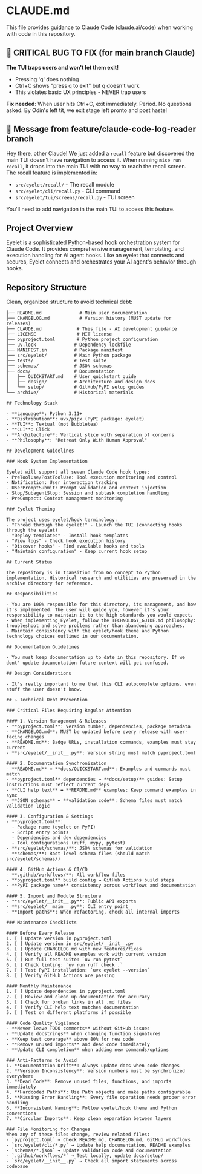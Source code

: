 # CLAUDE.md

This file provides guidance to Claude Code (claude.ai/code) when working with code in this repository.

## 🚨 CRITICAL BUG TO FIX (for main branch Claude)

**The TUI traps users and won't let them exit!**
- Pressing 'q' does nothing
- Ctrl+C shows "press q to exit" but q doesn't work
- This violates basic UX principles - NEVER trap users

**Fix needed**: When user hits Ctrl+C, exit immediately. Period. No questions asked. By Odin's left tit, we exit stage left pronto and post haste!

## 📝 Message from feature/claude-code-log-reader branch

Hey there, other Claude! We just added a `recall` feature but discovered the main TUI doesn't have navigation to access it. When running `mise run recall`, it drops into the main TUI with no way to reach the recall screen. The recall feature is implemented in:
- `src/eyelet/recall/` - The recall module
- `src/eyelet/cli/recall.py` - CLI command
- `src/eyelet/tui/screens/recall.py` - TUI screen

You'll need to add navigation in the main TUI to access this feature.

## Project Overview

Eyelet is a sophisticated Python-based hook orchestration system for Claude Code. It provides comprehensive management, templating, and execution handling for AI agent hooks. Like an eyelet that connects and secures, Eyelet connects and orchestrates your AI agent's behavior through hooks.

## Repository Structure

Clean, organized structure to avoid technical debt:

```
├── README.md              # Main user documentation
├── CHANGELOG.md           # Version history (MUST update for releases)
├── CLAUDE.md             # This file - AI development guidance
├── LICENSE               # MIT license
├── pyproject.toml        # Python project configuration
├── uv.lock              # Dependency lockfile
├── MANIFEST.in          # Package manifest
├── src/eyelet/          # Main Python package
├── tests/               # Test suite
├── schemas/             # JSON schemas
├── docs/                # Documentation
│   ├── QUICKSTART.md    # User quickstart guide
│   ├── design/          # Architecture and design docs
│   └── setup/           # GitHub/PyPI setup guides
└── archive/             # Historical materials

## Technology Stack

- **Language**: Python 3.11+
- **Distribution**: uvx/pipx (PyPI package: eyelet)
- **TUI**: Textual (not Bubbletea)
- **CLI**: Click
- **Architecture**: Vertical slice with separation of concerns
- **Philosophy**: "Retreat Only With Human Approval"

## Development Guidelines

### Hook System Implementation

Eyelet will support all seven Claude Code hook types:
- PreToolUse/PostToolUse: Tool execution monitoring and control
- Notification: User interaction tracking
- UserPromptSubmit: Prompt validation and context injection
- Stop/SubagentStop: Session and subtask completion handling
- PreCompact: Context management monitoring

### Eyelet Theming

The project uses eyelet/hook terminology:
- "Thread through the eyelet!" - Launch the TUI (connecting hooks through the eyelet)
- "Deploy templates" - Install hook templates
- "View logs" - Check hook execution history
- "Discover hooks" - Find available hooks and tools
- "Maintain configuration" - Keep current hook setup

## Current Status

The repository is in transition from Go concept to Python implementation. Historical research and utilities are preserved in the archive directory for reference.

## Responsibilities

- You are 100% responsible for this directory, its management, and how it's implemented. The user will guide you, however it's your responsibility to maintain it to the high standards you would expect.
- When implementing Eyelet, follow the TECHNOLOGY_GUIDE.md philosophy: troubleshoot and solve problems rather than abandoning approaches.
- Maintain consistency with the eyelet/hook theme and Python technology choices outlined in our documentation.

## Documentation Guidelines

- You must keep documentation up to date in this repository. If we dont' update documentation future context will get confused.

## Design Considerations

- It's really important to me that this CLI autocomplete options, even stuff the user doesn't know.

## ⚠️ Technical Debt Prevention

### Critical Files Requiring Regular Attention

#### 1. Version Management & Releases
- **pyproject.toml**: Version number, dependencies, package metadata
- **CHANGELOG.md**: MUST be updated before every release with user-facing changes
- **README.md**: Badge URLs, installation commands, examples must stay current
- **src/eyelet/__init__.py**: Version string must match pyproject.toml

#### 2. Documentation Synchronization
- **README.md** ↔ **docs/QUICKSTART.md**: Examples and commands must match
- **pyproject.toml** dependencies ↔ **docs/setup/** guides: Setup instructions must reflect current deps
- **CLI help text** ↔ **README.md** examples: Keep command examples in sync
- **JSON schemas** ↔ **validation code**: Schema files must match validation logic

#### 3. Configuration & Settings
- **pyproject.toml**: 
  - Package name (eyelet on PyPI)
  - Script entry points
  - Dependencies and dev dependencies
  - Tool configurations (ruff, mypy, pytest)
- **src/eyelet/schemas/**: JSON schemas for validation
- **schemas/**: Root-level schema files (should match src/eyelet/schemas/)

#### 4. GitHub Actions & CI/CD
- **.github/workflows/**: All workflow files
- **pyproject.toml** build config ↔ GitHub Actions build steps
- **PyPI package name** consistency across workflows and documentation

#### 5. Import and Module Structure
- **src/eyelet/__init__.py**: Public API exports
- **src/eyelet/__main__.py**: CLI entry point
- **Import paths**: When refactoring, check all internal imports

### Maintenance Checklists

#### Before Every Release
1. [ ] Update version in pyproject.toml
2. [ ] Update version in src/eyelet/__init__.py  
3. [ ] Update CHANGELOG.md with new features/fixes
4. [ ] Verify all README examples work with current version
5. [ ] Run full test suite: `uv run pytest`
6. [ ] Check linting: `uv run ruff check .`
7. [ ] Test PyPI installation: `uvx eyelet --version`
8. [ ] Verify GitHub Actions are passing

#### Monthly Maintenance
1. [ ] Update dependencies in pyproject.toml
2. [ ] Review and clean up documentation for accuracy
3. [ ] Check for broken links in all .md files
4. [ ] Verify CLI help text matches documentation
5. [ ] Test on different platforms if possible

#### Code Quality Vigilance
- **Never leave TODO comments** without GitHub issues
- **Update docstrings** when changing function signatures
- **Keep test coverage** above 80% for new code
- **Remove unused imports** and dead code immediately
- **Update CLI completion** when adding new commands/options

### Anti-Patterns to Avoid
1. **Documentation Drift**: Always update docs when code changes
2. **Version Inconsistency**: Version numbers must be synchronized everywhere
3. **Dead Code**: Remove unused files, functions, and imports immediately
4. **Hardcoded Paths**: Use Path objects and make paths configurable
5. **Missing Error Handling**: Every file operation needs proper error handling
6. **Inconsistent Naming**: Follow eyelet/hook theme and Python conventions
7. **Circular Imports**: Keep clean separation between layers

### File Monitoring for Changes
When any of these files change, review related files:
- `pyproject.toml` → Check README.md, CHANGELOG.md, GitHub workflows
- `src/eyelet/cli/*.py` → Update help documentation, README examples  
- `schemas/*.json` → Update validation code and documentation
- `.github/workflows/*` → Test locally, update docs/setup/
- `src/eyelet/__init__.py` → Check all import statements across codebase
